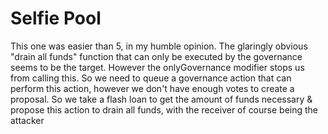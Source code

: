 # Selfie Pool

This one was easier than 5, in my humble opinion. The glaringly obvious "drain all funds" function that can only be executed by the governance seems to be the target. However the onlyGovernance modifier stops us from calling this. So we need to queue a governance action that can perform this action, however we don't have enough votes to create a proposal. So we take a flash loan to get the amount of funds necessary & propose this action to drain all funds, with the receiver of course being the attacker

